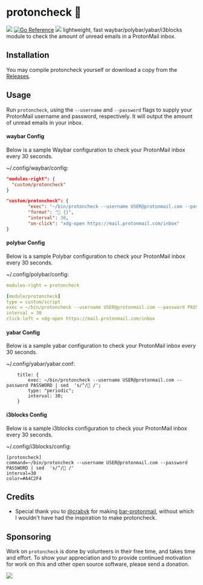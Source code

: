 # protoncheck 
[![](https://goreportcard.com/badge/github.com/servusdei2018/protoncheck)](https://goreportcard.com/report/github.com/servusdei2018/protoncheck) [![Go Reference](https://pkg.go.dev/badge/github.com/servusdei2018/protoncheck.svg)](https://pkg.go.dev/github.com/servusdei2018/protoncheck) [![](https://sonarcloud.io/api/project_badges/measure?project=servusdei2018_protoncheck&metric=alert_status)](https://sonarcloud.io/project/overview?id=servusdei2018_protoncheck)
lightweight, fast waybar/polybar/yabar/i3blocks module to check the amount of unread emails in a ProtonMail inbox.

## Installation
You may compile protoncheck yourself or download a copy from the [Releases](https://github.com/servusdei2018/protoncheck/releases/latest).

## Usage
Run `protoncheck`, using the `--username` and `--password` flags to supply your ProtonMail username and password, respectively. It will output the amount of unread emails in your inbox.

#### waybar Config
Below is a sample Waybar configuration to check your ProtonMail inbox every 30 seconds.

~/.config/waybar/config:
```json
"modules-right": {
  "custom/protoncheck"
}

"custom/protoncheck": {
		"exec": "~/bin/protoncheck --username USER@protonmail.com --password PASSWORD",
		"format": " {}",
		"interval": 30,
		"on-click": "xdg-open https://mail.protonmail.com/inbox"
}
```

#### polybar Config
Below is a sample Polybar configuration to check your ProtonMail inbox every 30 seconds.

~/.config/polybar/config:
```yaml
modules-right = protoncheck

[module/protoncheck]
type = custom/script
exec = ~/bin/protoncheck --username USER@protonmail.com --password PASSWORD | sed  's/^/ /'
interval = 30
click-left = xdg-open https://mail.protonmail.com/inbox
```

#### yabar Config
Below is a sample yabar configuration to check your ProtonMail inbox every 30 seconds.

~/.config/yabar/yabar.conf:
```
	title: {
		exec: ~/bin/protoncheck --username USER@protonmail.com --password PASSWORD | sed  's/^/ /';
		type: "periodic";
		interval: 30;
	}
```

#### i3blocks Config
Below is a sample i3blocks configuration to check your ProtonMail inbox every 30 seconds.

~/.config/i3blocks/config:
```
[protoncheck]
command=~/bin/protoncheck --username USER@protonmail.com --password PASSWORD | sed  's/^/ /'
interval=30
color=#A4C2F4
```

## Credits
 - Special thank you to [@crabvk](https://github.com/crabvk) for making [bar-protonmail](https://github.com/crabvk/bar-protonmail), without which I wouldn't have had the inspiration to make protoncheck.

## Sponsoring
Work on `protoncheck` is done by volunteers in their free time, and takes time and effort. To show your appreciation and to provide continued motivation for work on this and other open source software, please send a donation.

[![](https://img.shields.io/badge/PayPal-00457C?style=for-the-badge&logo=paypal&logoColor=white)](https://paypal.me/njtbracy)

